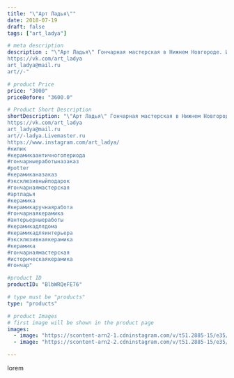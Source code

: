 ```yaml
---
title: "\"Арт Ладья\""
date: 2018-07-19
draft: false
tags: ["art_ladya"]

# meta description
description : "\"Арт Ладья\" Гончарная мастерская в Нижнем Новгороде. Изготовление керамики и мастер//-классы по обучению. 
https://vk.com/art_ladya 
art_ladya@mail.ru 
art//-"

# product Price
price: "3000"
priceBefore: "3600.0"

# Product Short Description
shortDescription: "\"Арт Ладья\" Гончарная мастерская в Нижнем Новгороде. Изготовление керамики и мастер//-классы по обучению. 
https://vk.com/art_ladya 
art_ladya@mail.ru 
art//-ladya.Livemaster.ru 
https://www.instagram.com/art_ladya/
#килик
#керамикаантичногопериода
#гончарныеработыназаказ
#potter
#керамиканазаказ
#эксклюзивныйподарок 
#гончарнаямастерская
#артладья
#керамика
#керамикаручнаяработа 
#гончарнаякерамика
#антерьерныеработы
#керамикадлядома
#керамикадляинтерьера 
#эксклюзивнаякерамика
#керамика
#гончарнаямастерская
#историческаякерамика
#гончар"

#product ID
productID: "BlbWRQeFE76"

# type must be "products"
type: "products"

# product Images
# first image will be shown in the product page
images:
  - image: "https://scontent-arn2-1.cdninstagram.com/v/t51.2885-15/e35/40388817_288557088609443_4901431551666946048_n.jpg?se=7&tp=1&_nc_ht=scontent-arn2-1.cdninstagram.com&_nc_cat=111&_nc_ohc=2Q7lGhxGMMgAX-LAe3w&oh=ca2bba30b5849618894195034812f638&oe=6069CBA7&ig_cache_key=MTgyNzE0NTQ0MDgzNzMwMDQzOQ%3D%3D.2"
  - image: "https://scontent-arn2-2.cdninstagram.com/v/t51.2885-15/e35/40572922_2306713409346956_6482448462599159808_n.jpg?se=7&tp=1&_nc_ht=scontent-arn2-2.cdninstagram.com&_nc_cat=108&_nc_ohc=01x0XdUH4dUAX85pzUj&oh=b85ce6cc5ad8b9c9ae8ce482106fbb23&oe=606AAE15&ig_cache_key=MTgyNzE0NTQ1MTA3OTkzODc1NA%3D%3D.2"

---
```

lorem
